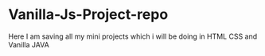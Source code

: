 # Vanilla-Js-Project-repo
Here I am saving all my mini projects which i will be doing in HTML CSS and Vanilla JAVA 
